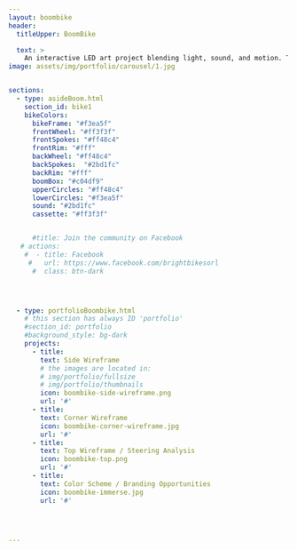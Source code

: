 ```yaml
---
layout: boombike
header:
  titleUpper: BoomBike

  text: >
    An interactive LED art project blending light, sound, and motion. The BoomBike will debut at the IMMERSE Festival in Orlando, FL on October 15th & 16th.
image: assets/img/portfolio/carousel/1.jpg


sections:
  - type: asideBoom.html
    section_id: bike1
    bikeColors:
      bikeFrame: "#f3ea5f"
      frontWheel: "#ff3f3f"
      frontSpokes: "#ff48c4"
      frontRim: "#fff"
      backWheel: "#ff48c4"
      backSpokes:  "#2bd1fc"
      backRim: "#fff"
      boomBox: "#c04df9"
      upperCircles: "#ff48c4"
      lowerCircles: "#f3ea5f"
      sound: "#2bd1fc"
      cassette: "#ff3f3f"


      #title: Join the community on Facebook
   # actions:
    #  - title: Facebook
     #   url: https://www.facebook.com/brightbikesorl
      #  class: btn-dark




  - type: portfolioBoombike.html
    # this section has always ID 'portfolio'
    #section_id: portfolio
    #background_style: bg-dark
    projects:
      - title:
        text: Side Wireframe
        # the images are located in:
        # img/portfolio/fullsize
        # img/portfolio/thumbnails
        icon: boombike-side-wireframe.png
        url: '#'
      - title:
        text: Corner Wireframe
        icon: boombike-corner-wireframe.jpg
        url: '#'
      - title:
        text: Top Wireframe / Steering Analysis
        icon: boombike-top.png
        url: '#'
      - title:
        text: Color Scheme / Branding Opportunities
        icon: boombike-immerse.jpg
        url: '#'




---
```

